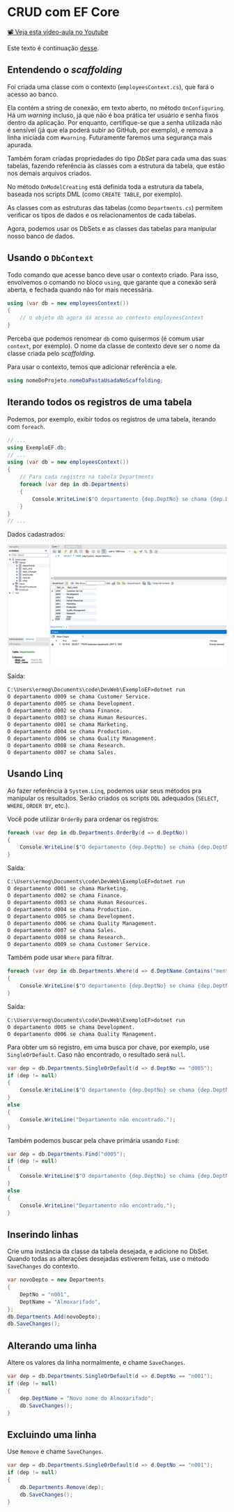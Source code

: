 # CRUD com EF Core

[📽 Veja esta vídeo-aula no Youtube](https://youtu.be/tLkxJHqUDxk)

Este texto é continuação [desse](db-mysql.md).

## Entendendo o _scaffolding_

Foi criada uma classe com o contexto (`employeesContext.cs`), que fará o acesso ao banco.

Ela contém a string de conexão, em texto aberto, no método `OnConfiguring`. Há um _warning_ incluso, já que não é boa prática ter usuário e senha fixos dentro da aplicação. Por enquanto, certifique-se que a senha utilizada não é sensível (já que ela poderá subir ao GitHub, por exemplo), e remova a linha iniciada com `#warning`. Futuramente faremos uma segurança mais apurada.

Também foram criadas propriedades do tipo _DbSet_ para cada uma das suas tabelas, fazendo referência às classes com a estrutura da tabela, que estão nos demais arquivos criados.

No método `OnModelCreating` está definida toda a estrutura da tabela, baseada nos scripts DML (como `CREATE TABLE`, por exemplo).

As classes com as estruturas das tabelas (como `Departments.cs`) permitem verificar os tipos de dados e os relacionamentos de cada tabelas.

Agora, podemos usar os DbSets e as classes das tabelas para manipular nosso banco de dados.

## Usando o `DbContext`

Todo comando que acesse banco deve usar o contexto criado. Para isso, envolvemos o comando no bloco `using`, que garante que a conexão será aberta, e fechada quando não for mais necessária.

```cs
using (var db = new employeesContext())
{
    // o objeto db agora dá acesso ao contexto employeesContext
}
```

Perceba que podemos renomear `db` como quisermos (é comum usar `context`, por exemplo). O nome da classe de contexto deve ser o nome da classe criada pelo _scaffolding_.

Para usar o contexto, temos que adicionar referência a ele.

```cs
using nomeDoProjeto.nomeDaPastaUsadaNoScaffolding;
```

## Iterando todos os registros de uma tabela

Podemos, por exemplo, exibir todos os registros de uma tabela, iterando com `foreach`.

```cs
// ...
using ExemploEF.db;
// ...
using (var db = new employeesContext())
{
    // Para cada registro na tabela Departments
    foreach (var dep in db.Departments)
    {
        Console.WriteLine($"O departamento {dep.DeptNo} se chama {dep.DeptName}.");
    }
}
// ...
```

Dados cadastrados:

![](mysql-0033.png)

Saída:

```
C:\Users\ermog\Documents\code\DevWeb\ExemploEF>dotnet run
O departamento d009 se chama Customer Service.
O departamento d005 se chama Development.
O departamento d002 se chama Finance.
O departamento d003 se chama Human Resources.
O departamento d001 se chama Marketing.
O departamento d004 se chama Production.
O departamento d006 se chama Quality Management.
O departamento d008 se chama Research.
O departamento d007 se chama Sales.
```

## Usando Linq

Ao fazer referência à `System.Linq`, podemos usar seus métodos pra manipular os resultados. Serão criados os scripts `DQL` adequados (`SELECT`, `WHERE`, `ORDER BY`, etc.).

Você pode utilizar `OrderBy` para ordenar os registros:

```cs
foreach (var dep in db.Departments.OrderBy(d => d.DeptNo))
{
    Console.WriteLine($"O departamento {dep.DeptNo} se chama {dep.DeptName}.");
}
```

Saída:

```
C:\Users\ermog\Documents\code\DevWeb\ExemploEF>dotnet run 
O departamento d001 se chama Marketing.
O departamento d002 se chama Finance.
O departamento d003 se chama Human Resources.
O departamento d004 se chama Production.
O departamento d005 se chama Development.
O departamento d006 se chama Quality Management.
O departamento d007 se chama Sales.
O departamento d008 se chama Research.
O departamento d009 se chama Customer Service.
```

Também  pode usar `Where` para filtrar.

```cs
foreach (var dep in db.Departments.Where(d => d.DeptName.Contains("ment")))
{
    Console.WriteLine($"O departamento {dep.DeptNo} se chama {dep.DeptName}.");
}
```

Saída:

```
C:\Users\ermog\Documents\code\DevWeb\ExemploEF>dotnet run 
O departamento d005 se chama Development.
O departamento d006 se chama Quality Management.
```

Para obter um só registro, em uma busca por chave, por exemplo, use `SingleOrDefault`. Caso não encontrado, o resultado será `null`.

```cs
var dep = db.Departments.SingleOrDefault(d => d.DeptNo == "d005");
if (dep != null)
{
    Console.WriteLine($"O departamento {dep.DeptNo} se chama {dep.DeptName}.");
}
else
{
    Console.WriteLine("Departamento não encontrado.");
}
```

Também podemos buscar pela chave primária usando `Find`:

```cs
var dep = db.Departments.Find("d005");
if (dep != null)
{
    Console.WriteLine($"O departamento {dep.DeptNo} se chama {dep.DeptName}.");
}
else
{
    Console.WriteLine("Departamento não encontrado.");
}
```

## Inserindo linhas

Crie uma instância da classe da tabela desejada, e adicione no DbSet. Quando todas as alterações desejadas estiverem feitas, use o método `SaveChanges` do contexto.

```cs
var novoDepto = new Departments
{
    DeptNo = "n001",
    DeptName = "Almoxarifado",
};
db.Departments.Add(novoDepto);
db.SaveChanges();
```

## Alterando uma linha

Altere os valores da linha normalmente, e chame `SaveChanges`.

```cs
var dep = db.Departments.SingleOrDefault(d => d.DeptNo == "n001");
if (dep != null)
{
    dep.DeptName = "Novo nome do Almoxarifado";
    db.SaveChanges();
}
```

## Excluindo uma linha

Use `Remove` e chame `SaveChanges`.

```cs
var dep = db.Departments.SingleOrDefault(d => d.DeptNo == "n001");
if (dep != null)
{
    db.Departments.Remove(dep);
    db.SaveChanges();
}
```
